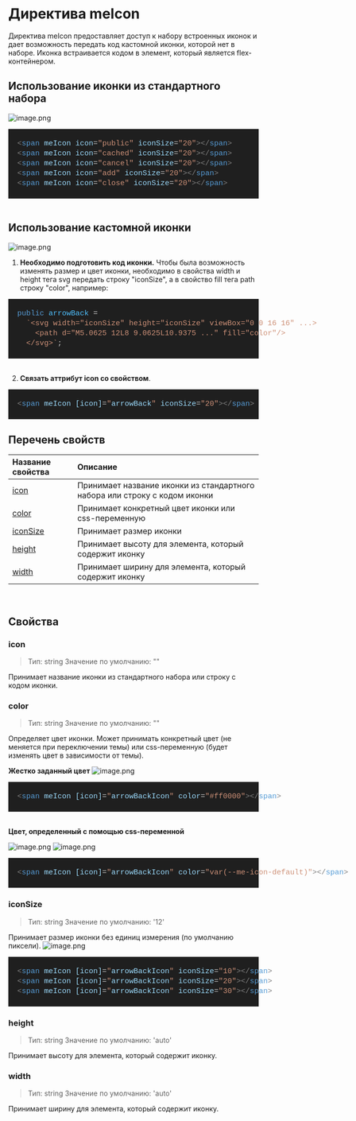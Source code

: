 # Директива meIcon

Директива meIcon предоставляет доступ к набору встроенных иконок и дает возможность передать код кастомной иконки, которой нет в наборе.
Иконка встраивается кодом в элемент, который является flex-контейнером.

## Использование иконки из стандартного набора

![image.png](/.attachments/image-ccddd6c5-6078-49e4-8d9a-a4d77c54ad36.png)

<DIV style="color: #cccccc;background-color: #1f1f1f;font-family: Consolas, 'Courier New', monospace;font-weight: normal;font-size: 15px;line-height: 20px;white-space: pre"><BR/><DIV><SPAN style="color: #cccccc">&#160; </SPAN><SPAN style="color: #808080">&lt;</SPAN><SPAN style="color: #569cd6">span</SPAN><SPAN style="color: #cccccc"> </SPAN><SPAN style="color: #9cdcfe">meIcon</SPAN><SPAN style="color: #cccccc"> </SPAN><SPAN style="color: #9cdcfe">icon</SPAN><SPAN style="color: #cccccc">=</SPAN><SPAN style="color: #ce9178">"public"</SPAN><SPAN style="color: #cccccc"> </SPAN><SPAN style="color: #9cdcfe">iconSize</SPAN><SPAN style="color: #cccccc">=</SPAN><SPAN style="color: #ce9178">"20"</SPAN><SPAN style="color: #808080">&gt;&lt;/</SPAN><SPAN style="color: #569cd6">span</SPAN><SPAN style="color: #808080">&gt;</SPAN></DIV><DIV><SPAN style="color: #cccccc">&#160; </SPAN><SPAN style="color: #808080">&lt;</SPAN><SPAN style="color: #569cd6">span</SPAN><SPAN style="color: #cccccc"> </SPAN><SPAN style="color: #9cdcfe">meIcon</SPAN><SPAN style="color: #cccccc"> </SPAN><SPAN style="color: #9cdcfe">icon</SPAN><SPAN style="color: #cccccc">=</SPAN><SPAN style="color: #ce9178">"cached"</SPAN><SPAN style="color: #cccccc"> </SPAN><SPAN style="color: #9cdcfe">iconSize</SPAN><SPAN style="color: #cccccc">=</SPAN><SPAN style="color: #ce9178">"20"</SPAN><SPAN style="color: #808080">&gt;&lt;/</SPAN><SPAN style="color: #569cd6">span</SPAN><SPAN style="color: #808080">&gt;</SPAN></DIV><DIV><SPAN style="color: #cccccc">&#160; </SPAN><SPAN style="color: #808080">&lt;</SPAN><SPAN style="color: #569cd6">span</SPAN><SPAN style="color: #cccccc"> </SPAN><SPAN style="color: #9cdcfe">meIcon</SPAN><SPAN style="color: #cccccc"> </SPAN><SPAN style="color: #9cdcfe">icon</SPAN><SPAN style="color: #cccccc">=</SPAN><SPAN style="color: #ce9178">"cancel"</SPAN><SPAN style="color: #cccccc"> </SPAN><SPAN style="color: #9cdcfe">iconSize</SPAN><SPAN style="color: #cccccc">=</SPAN><SPAN style="color: #ce9178">"20"</SPAN><SPAN style="color: #808080">&gt;&lt;/</SPAN><SPAN style="color: #569cd6">span</SPAN><SPAN style="color: #808080">&gt;</SPAN></DIV><DIV><SPAN style="color: #cccccc">&#160; </SPAN><SPAN style="color: #808080">&lt;</SPAN><SPAN style="color: #569cd6">span</SPAN><SPAN style="color: #cccccc"> </SPAN><SPAN style="color: #9cdcfe">meIcon</SPAN><SPAN style="color: #cccccc"> </SPAN><SPAN style="color: #9cdcfe">icon</SPAN><SPAN style="color: #cccccc">=</SPAN><SPAN style="color: #ce9178">"add"</SPAN><SPAN style="color: #cccccc"> </SPAN><SPAN style="color: #9cdcfe">iconSize</SPAN><SPAN style="color: #cccccc">=</SPAN><SPAN style="color: #ce9178">"20"</SPAN><SPAN style="color: #808080">&gt;&lt;/</SPAN><SPAN style="color: #569cd6">span</SPAN><SPAN style="color: #808080">&gt;</SPAN></DIV><DIV><SPAN style="color: #cccccc">&#160; </SPAN><SPAN style="color: #808080">&lt;</SPAN><SPAN style="color: #569cd6">span</SPAN><SPAN style="color: #cccccc"> </SPAN><SPAN style="color: #9cdcfe">meIcon</SPAN><SPAN style="color: #cccccc"> </SPAN><SPAN style="color: #9cdcfe">icon</SPAN><SPAN style="color: #cccccc">=</SPAN><SPAN style="color: #ce9178">"close"</SPAN><SPAN style="color: #cccccc"> </SPAN><SPAN style="color: #9cdcfe">iconSize</SPAN><SPAN style="color: #cccccc">=</SPAN><SPAN style="color: #ce9178">"20"</SPAN><SPAN style="color: #808080">&gt;&lt;/</SPAN><SPAN style="color: #569cd6">span</SPAN><SPAN style="color: #808080">&gt;</SPAN></DIV><BR/></DIV>
<br>
 
## Использование кастомной иконки
![image.png](/.attachments/image-1618b532-2afd-4e22-98a2-32b6cd775dd0.png)
1. **Необходимо подготовить код иконки.** Чтобы была возможность изменять размер и цвет иконки, необходимо в свойства width и height тега svg передать строку "iconSize", а в свойство fill тега path строку "color", например:
<DIV style="color: #cccccc;background-color: #1f1f1f;font-family: Consolas, 'Courier New', monospace;font-weight: normal;font-size: 15px;line-height: 20px;white-space: pre"><BR/><DIV><SPAN style="color: #cccccc">&#160; </SPAN><SPAN style="color: #569cd6">public</SPAN><SPAN style="color: #cccccc"> </SPAN><SPAN style="color: #4fc1ff">arrowBack</SPAN><SPAN style="color: #cccccc"> </SPAN><SPAN style="color: #d4d4d4">=</SPAN><SPAN style="color: #cccccc"> </SPAN></DIV><DIV><SPAN style="color: #cccccc">&#160; &#160; </SPAN><SPAN style="color: #ce9178">`&lt;svg width="iconSize" height="iconSize" viewBox="0 0 16 16" ...&gt;</SPAN></DIV><DIV><SPAN style="color: #ce9178">&#160; &#160; &#160; &lt;path d="M5.0625 12L8 9.0625L10.9375 ..." fill="color"/&gt;</SPAN></DIV><DIV><SPAN style="color: #ce9178">&#160; &#160; &lt;/svg&gt;`</SPAN><SPAN style="color: #cccccc">;</SPAN></DIV><BR/></DIV>
<br>

2. **Связать аттрибут icon со свойством**.

<DIV style="color: #cccccc;background-color: #1f1f1f;font-family: Consolas, 'Courier New', monospace;font-weight: normal;font-size: 15px;line-height: 20px;white-space: pre"><BR/><DIV><SPAN style="color: #cccccc">&#160; </SPAN><SPAN style="color: #808080">&lt;</SPAN><SPAN style="color: #569cd6">span</SPAN><SPAN style="color: #cccccc"> </SPAN><SPAN style="color: #9cdcfe">meIcon</SPAN><SPAN style="color: #cccccc"> </SPAN><SPAN style="color: #9cdcfe">[icon]</SPAN><SPAN style="color: #cccccc">=</SPAN><SPAN style="color: #ce9178">"</SPAN><SPAN style="color: #9cdcfe">arrowBack</SPAN><SPAN style="color: #ce9178">"</SPAN><SPAN style="color: #cccccc"> </SPAN><SPAN style="color: #9cdcfe">iconSize</SPAN><SPAN style="color: #cccccc">=</SPAN><SPAN style="color: #ce9178">"20"</SPAN><SPAN style="color: #808080">&gt;&lt;/</SPAN><SPAN style="color: #569cd6">span</SPAN><SPAN style="color: #808080">&gt;</SPAN></DIV><BR/></DIV>

## Перечень свойств

| Название свойства     | Описание                                                                   |
| :-------------------- | :------------------------------------------------------------------------- |
| [icon](#icon)         | Принимает название иконки из стандартного набора или строку с кодом иконки |
| [color](#color)       | Принимает конкретный цвет иконки или css-переменную                        |
| [iconSize](#iconsize) | Принимает размер иконки                                                    |
| [height](#height)     | Принимает высоту для элемента, который содержит иконку                     |
| [width](#width)       | Принимает ширину для элемента, который содержит иконку                     |

<br>

## Свойства

<h3 id="icon">icon</h3>

> Тип: string
> Значение по умолчанию: ""

Принимает название иконки из стандартного набора или строку с кодом иконки.

<h3 id="color">color</h3>

> Тип: string
> Значение по умолчанию: ""

Определяет цвет иконки.
Может принимать конкретный цвет (не меняется при переключении темы) или css-переменную (будет изменять цвет в зависимости от темы).

**Жестко заданный цвет**
![image.png](/.attachments/image-b1161622-33f4-4124-8077-a2a7254b1eef.png)

<DIV style="color: #cccccc;background-color: #1f1f1f;font-family: Consolas, 'Courier New', monospace;font-weight: normal;font-size: 15px;line-height: 20px;white-space: pre"><BR/><DIV><SPAN style="color: #cccccc">&#160; </SPAN><SPAN style="color: #808080">&lt;</SPAN><SPAN style="color: #569cd6">span</SPAN><SPAN style="color: #cccccc"> </SPAN><SPAN style="color: #9cdcfe">meIcon</SPAN><SPAN style="color: #cccccc"> </SPAN><SPAN style="color: #9cdcfe">[icon]</SPAN><SPAN style="color: #cccccc">=</SPAN><SPAN style="color: #ce9178">"</SPAN><SPAN style="color: #9cdcfe">arrowBackIcon</SPAN><SPAN style="color: #ce9178">"</SPAN><SPAN style="color: #cccccc"> </SPAN><SPAN style="color: #9cdcfe">color</SPAN><SPAN style="color: #cccccc">=</SPAN><SPAN style="color: #ce9178">"#ff0000"</SPAN><SPAN style="color: #808080">&gt;&lt;/</SPAN><SPAN style="color: #569cd6">span</SPAN><SPAN style="color: #808080">&gt;</SPAN></DIV><DIV><SPAN style="color: #cccccc">&#160; </SPAN></DIV></DIV>

<br>

**Цвет, определенный с помощью css-переменной**

![image.png](/.attachments/image-8dcf2b10-ce8f-4497-90a4-cbcadf8a9dba.png)
![image.png](/.attachments/image-d83ad1e5-028d-455c-be0f-b4fc280504ec.png)

<DIV style="color: #cccccc;background-color: #1f1f1f;font-family: Consolas, 'Courier New', monospace;font-weight: normal;font-size: 15px;line-height: 20px;white-space: pre"><BR/><DIV><SPAN style="color: #cccccc">&#160; </SPAN><SPAN style="color: #808080">&lt;</SPAN><SPAN style="color: #569cd6">span</SPAN><SPAN style="color: #cccccc"> </SPAN><SPAN style="color: #9cdcfe">meIcon</SPAN><SPAN style="color: #cccccc"> </SPAN><SPAN style="color: #9cdcfe">[icon]</SPAN><SPAN style="color: #cccccc">=</SPAN><SPAN style="color: #ce9178">"</SPAN><SPAN style="color: #9cdcfe">arrowBackIcon</SPAN><SPAN style="color: #ce9178">"</SPAN><SPAN style="color: #cccccc"> </SPAN><SPAN style="color: #9cdcfe">color</SPAN><SPAN style="color: #cccccc">=</SPAN><SPAN style="color: #ce9178">"var(--me-icon-default)"</SPAN><SPAN style="color: #808080">&gt;&lt;/</SPAN><SPAN style="color: #569cd6">span</SPAN><SPAN style="color: #808080">&gt;</SPAN></DIV><DIV><SPAN style="color: #cccccc">&#160; </SPAN></DIV></DIV>

<h3 id="iconsize">iconSize</h3>

> Тип: string
> Значение по умолчанию: '12'

Принимает размер иконки без единиц измерения (по умолчанию пиксели).
![image.png](/.attachments/image-280fa1dc-d26f-449b-b1b9-0406834ef497.png)

<DIV style="color: #cccccc;background-color: #1f1f1f;font-family: Consolas, 'Courier New', monospace;font-weight: normal;font-size: 15px;line-height: 20px;white-space: pre"><BR/><DIV><SPAN style="color: #cccccc">&#160; </SPAN><SPAN style="color: #808080">&lt;</SPAN><SPAN style="color: #569cd6">span</SPAN><SPAN style="color: #cccccc"> </SPAN><SPAN style="color: #9cdcfe">meIcon</SPAN><SPAN style="color: #cccccc"> </SPAN><SPAN style="color: #9cdcfe">[icon]</SPAN><SPAN style="color: #cccccc">=</SPAN><SPAN style="color: #ce9178">"</SPAN><SPAN style="color: #9cdcfe">arrowBackIcon</SPAN><SPAN style="color: #ce9178">"</SPAN><SPAN style="color: #cccccc"> </SPAN><SPAN style="color: #9cdcfe">iconSize</SPAN><SPAN style="color: #cccccc">=</SPAN><SPAN style="color: #ce9178">"10"</SPAN><SPAN style="color: #808080">&gt;&lt;/</SPAN><SPAN style="color: #569cd6">span</SPAN><SPAN style="color: #808080">&gt;</SPAN></DIV><DIV><SPAN style="color: #cccccc">&#160; </SPAN><SPAN style="color: #808080">&lt;</SPAN><SPAN style="color: #569cd6">span</SPAN><SPAN style="color: #cccccc"> </SPAN><SPAN style="color: #9cdcfe">meIcon</SPAN><SPAN style="color: #cccccc"> </SPAN><SPAN style="color: #9cdcfe">[icon]</SPAN><SPAN style="color: #cccccc">=</SPAN><SPAN style="color: #ce9178">"</SPAN><SPAN style="color: #9cdcfe">arrowBackIcon</SPAN><SPAN style="color: #ce9178">"</SPAN><SPAN style="color: #cccccc"> </SPAN><SPAN style="color: #9cdcfe">iconSize</SPAN><SPAN style="color: #cccccc">=</SPAN><SPAN style="color: #ce9178">"20"</SPAN><SPAN style="color: #808080">&gt;&lt;/</SPAN><SPAN style="color: #569cd6">span</SPAN><SPAN style="color: #808080">&gt;</SPAN></DIV><DIV><SPAN style="color: #cccccc">&#160; </SPAN><SPAN style="color: #808080">&lt;</SPAN><SPAN style="color: #569cd6">span</SPAN><SPAN style="color: #cccccc"> </SPAN><SPAN style="color: #9cdcfe">meIcon</SPAN><SPAN style="color: #cccccc"> </SPAN><SPAN style="color: #9cdcfe">[icon]</SPAN><SPAN style="color: #cccccc">=</SPAN><SPAN style="color: #ce9178">"</SPAN><SPAN style="color: #9cdcfe">arrowBackIcon</SPAN><SPAN style="color: #ce9178">"</SPAN><SPAN style="color: #cccccc"> </SPAN><SPAN style="color: #9cdcfe">iconSize</SPAN><SPAN style="color: #cccccc">=</SPAN><SPAN style="color: #ce9178">"30"</SPAN><SPAN style="color: #808080">&gt;&lt;/</SPAN><SPAN style="color: #569cd6">span</SPAN><SPAN style="color: #808080">&gt;</SPAN></DIV><BR/></DIV>

<h3 id="height">height</h3>

> Тип: string
> Значение по умолчанию: 'auto'

Принимает высоту для элемента, который содержит иконку.

<h3 id="width">width</h3>

> Тип: string
> Значение по умолчанию: 'auto'

Принимает ширину для элемента, который содержит иконку.
